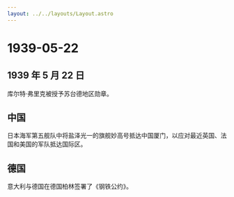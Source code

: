 ```yaml
---
layout: ../../layouts/Layout.astro
---
```


# 1939-05-22

## 1939 年 5 月 22 日

库尔特·弗里克被授予苏台德地区勋章。

## 中国

日本海军第五舰队中将盐泽光一的旗舰妙高号抵达中国厦门，以应对最近英国、法国和美国的军队抵达国际区。

## 德国

意大利与德国在德国柏林签署了《钢铁公约》。